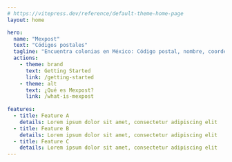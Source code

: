 ```yaml
---
# https://vitepress.dev/reference/default-theme-home-page
layout: home

hero:
  name: "Mexpost"
  text: "Códigos postales"
  tagline: "Encuentra colonias en México: Código postal, nombre, coordenadas, ¡todo en una busqueda!"
  actions:
    - theme: brand
      text: Getting Started
      link: /getting-started
    - theme: alt
      text: ¿Qué es Mexpost?
      link: /what-is-mexpost
      
features:
  - title: Feature A
    details: Lorem ipsum dolor sit amet, consectetur adipiscing elit
  - title: Feature B
    details: Lorem ipsum dolor sit amet, consectetur adipiscing elit
  - title: Feature C
    details: Lorem ipsum dolor sit amet, consectetur adipiscing elit
---
```


